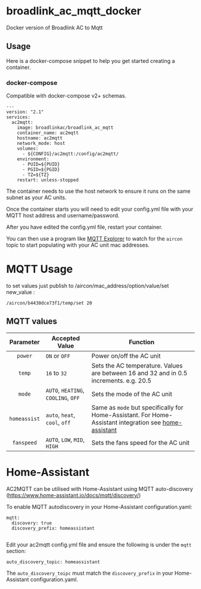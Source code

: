 # broadlink_ac_mqtt_docker
Docker version of Broadlink AC to Mqtt

## Usage

Here is a docker-compose snippet to help you get started creating a container.

### docker-compose

Compatible with docker-compose v2+ schemas.

```
---
version: "2.1"
services:
  ac2mqtt:
    image: broadlinkac/broadlink_ac_mqtt
    container_name: ac2mqtt
    hostname: ac2mqtt
    network_mode: host
    volumes:
      - ${CONFIG}/ac2mqtt:/config/ac2mqtt/
    environment:
      - PUID=${PUID}
      - PGID=${PGID}
      - TZ=${TZ}
    restart: unless-stopped
```
The container needs to use the host network to ensure it runs on the same subnet as your AC units.


Once the container starts you will need to edit your config.yml file with your MQTT host address and username/password.

After you have edited the config.yml file, restart your container. 

You can then use a program like [MQTT Explorer](http://mqtt-explorer.com/) to watch for the `aircon` topic to start populating with your AC unit mac addresses.

# MQTT Usage

to set values just publish to /aircon/mac_address/option/value/set  new_value  :
```
/aircon/b4430dce73f1/temp/set 20
``` 

## MQTT values
| Parameter | Accepted Value | Function |
| :----: | --- | --- |
| `power` | `ON` or `OFF` | Power on/off the AC unit|
| `temp` | `16` to `32` | Sets the AC temperature. Values are between 16 and 32 and in 0.5 increments. e.g. 20.5 |
| `mode` | `AUTO`, `HEATING`, `COOLING`, `OFF` | Sets the mode of the AC unit |
| `homeassist` | `auto`, `heat`, `cool`, `off` | Same as `mode` but specifically for Home-Assistant. For Home-Assistant integration see [home-assistant](https://github.com/liaan/broadlink_ac_mqtt#home-assistant) |
| `fanspeed` | `AUTO`, `LOW`, `MID`, `HIGH` | Sets the fans speed for the AC unit |

# Home-Assistant
AC2MQTT can be utilised with Home-Assistant using MQTT auto-discovery (https://www.home-assistant.io/docs/mqtt/discovery/)

To enable MQTT autodiscovery in your Home-Assistant configuration.yaml:

```
mqtt:
  discovery: true
  discovery_prefix: homeassistant
  
```

Edit your ac2mqtt config.yml file and ensure the following is under the `mqtt` section:

```
auto_discovery_topic: homeassistant
```

The `auto_discovery_toipc` must match the `discovery_prefix` in your Home-Assistant configuration.yaml.

